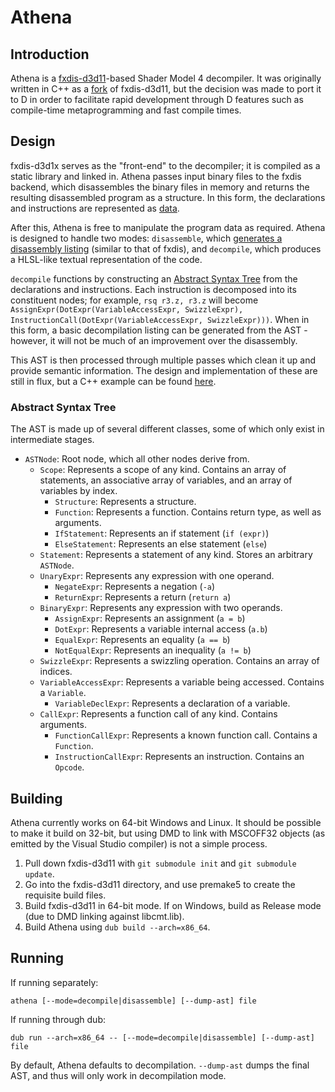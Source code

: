 # Athena
## Introduction
Athena is a [fxdis-d3d11](https://github.com/Philpax/fxdis-d3d1x)-based Shader Model 4 decompiler. It was originally written in C++ as a [fork](https://github.com/Philpax/fxdis-d3d1x/tree/variable-support) of fxdis-d3d11, but the decision was made to port it to D in order to facilitate rapid development through D features such as compile-time metaprogramming and fast compile times.

## Design
fxdis-d3d1x serves as the "front-end" to the decompiler; it is compiled as a static library and linked in. Athena passes input binary files to the fxdis backend, which disassembles the binary files in memory and returns the resulting disassembled program as a structure. In this form, the declarations and instructions are represented as [data](source/sm4/program.d).

After this, Athena is free to manipulate the program data as required. Athena is designed to handle two modes: `disassemble`, which [generates a disassembly listing](source/disassembler/main.d) (similar to that of fxdis), and `decompile`, which produces a HLSL-like textual representation of the code. 

`decompile` functions by constructing an [Abstract Syntax Tree](#abstract-syntax-tree) from the declarations and instructions. Each instruction is decomposed into its constituent nodes; for example, `rsq r3.z, r3.z` will become `AssignExpr(DotExpr(VariableAccessExpr, SwizzleExpr), InstructionCall(DotExpr(VariableAccessExpr, SwizzleExpr)))`. When in this form, a basic decompilation listing can be generated from the AST - however, it will not be much of an improvement over the disassembly.

This AST is then processed through multiple passes which clean it up and provide semantic information. The design and implementation of these are still in flux, but a C++ example can be found [here](https://github.com/Philpax/fxdis-d3d1x/blob/variable-support/src/sm4_rewrite_visitor.cpp).

### Abstract Syntax Tree
The AST is made up of several different classes, some of which only exist in intermediate stages.

* `ASTNode`: Root node, which all other nodes derive from.
	* `Scope`: Represents a scope of any kind. Contains an array of statements, an associative array of variables, and an array of variables by index.
		* `Structure`: Represents a structure.
		* `Function`: Represents a function. Contains return type, as well as arguments.
		* `IfStatement`: Represents an if statement (`if (expr)`)
		* `ElseStatement`: Represents an else statement (`else`)
	* `Statement`: Represents a statement of any kind. Stores an arbitrary `ASTNode`.
	* `UnaryExpr`: Represents any expression with one operand.
		* `NegateExpr`: Represents a negation (`-a`)
		* `ReturnExpr`: Represents a return (`return a`)
	* `BinaryExpr`: Represents any expression with two operands.
		* `AssignExpr`: Represents an assignment (`a = b`)
		* `DotExpr`: Represents a variable internal access (`a.b`)
		* `EqualExpr`: Represents an equality (`a == b`)
		* `NotEqualExpr`: Represents an inequality (`a != b`)
	* `SwizzleExpr`: Represents a swizzling operation. Contains an array of indices.
	* `VariableAccessExpr`: Represents a variable being accessed. Contains a `Variable`.
		* `VariableDeclExpr`: Represents a declaration of a variable.
	* `CallExpr`: Represents a function call of any kind. Contains arguments.
		* `FunctionCallExpr`: Represents a known function call. Contains a `Function`.
		* `InstructionCallExpr`: Represents an instruction. Contains an `Opcode`.

## Building
Athena currently works on 64-bit Windows and Linux. It should be possible to make it build on 32-bit, but using DMD to link with MSCOFF32 objects (as emitted by the Visual Studio compiler) is not a simple process.

1. Pull down fxdis-d3d11 with `git submodule init` and `git submodule update`.
2. Go into the fxdis-d3d11 directory, and use premake5 to create the requisite build files.
3. Build fxdis-d3d11 in 64-bit mode. If on Windows, build as Release mode (due to DMD linking against libcmt.lib).
4. Build Athena using `dub build --arch=x86_64`.

## Running
If running separately:

    athena [--mode=decompile|disassemble] [--dump-ast] file

If running through dub:

    dub run --arch=x86_64 -- [--mode=decompile|disassemble] [--dump-ast] file

By default, Athena defaults to decompilation. `--dump-ast` dumps the final AST, and thus will only work in decompilation mode.